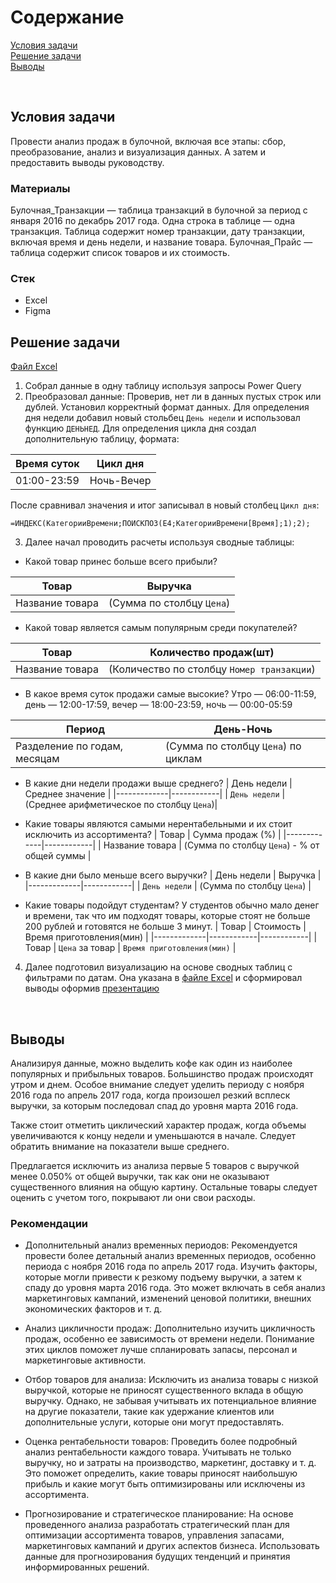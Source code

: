 # Содержание <br>
[Условия задачи](#T1) <br>
[Решение задачи](#T2) <br>
[Выводы](#T3) <br>

<br><a name="T1"></a> 
## Условия задачи
Провести анализ продаж в булочной, включая все этапы: сбор, преобразование, анализ и визуализация данных. А затем и предоставить выводы руководству.

### Материалы
Булочная_Транзакции — таблица транзакций в булочной за период с января 2016 по декабрь 2017 года. Одна строка в таблице — одна транзакция. Таблица содержит номер транзакции, дату транзакции, включая время и день недели, и название товара.
Булочная_Прайс — таблица содержит список товаров и их стоимость.

### Стек
- Excel
- Figma
<br><a name="T2"></a> 
## Решение задачи
[Файл Excel](https://github.com/Gotlfar/Study-projects/blob/main/01_Bakery/Булат_Мигранов_Проект_1.xlsx)
1. Собрал данные в одну таблицу используя запросы Power Query
2. Преобразовал данные: Проверив, нет ли в данных пустых строк или дублей. Установил корректный формат данных. Для определения дня недели добавил новый стольбец `День недели` и использовал функцию `ДЕНЬНЕД`. Для определения цикла дня создал дополнительную таблицу, формата:

| Время суток | Цикл дня   |
|-------------|------------|
| 01:00-23:59 | Ночь-Вечер |

После сравнивал значения и итог записывал в новый столбец `Цикл дня`:
```Excel
=ИНДЕКС(КатегорииВремени;ПОИСКПОЗ(E4;КатегорииВремени[Время];1);2);
```
3. Далее начал проводить расчеты используя сводные таблицы:
+ Какой товар принес больше всего прибыли?

| Товар | Выручка  |
|-------------|------------|
| Название товара | (Cумма по столбцу `Цена`)  |

+ Какой товар является самым популярным среди покупателей?

| Товар | Количество продаж(шт) |
|-------------|------------|
| Название товара | (Количество по столбцу `Номер транзакции`)  |

+ В какое время суток продажи самые высокие? Утро — 06:00-11:59, день — 12:00-17:59, вечер — 18:00-23:59, ночь — 00:00-05:59

| Период | День-Ночь |
|-------------|------------|
| Разделение по годам, месяцам | (Cумма по столбцу `Цена`) по циклам |

+ В какие дни недели продажи выше среднего?
| День недели | Среднее значение |
|-------------|------------|
| `День недели` | (Среднее арифметическое по столбцу `Цена`)|

+ Какие товары являются самыми нерентабельными и их стоит исключить из ассортимента?
| Товар | Сумма продаж (%) |
|-------------|------------|
| Название товара | (Cумма по столбцу `Цена`) - % от общей суммы |

+ В какие дни было меньше всего выручки?
| День недели | Выручка |
|-------------|------------|
| `День недели` | (Cумма по столбцу `Цена`)  |

+ Какие товары подойдут студентам? У студентов обычно мало денег и времени, так что им подходят товары, которые стоят не больше 200 рублей и готовятся не больше 3 минут.
| Товар | Стоимость | Время приготовления(мин) |
|-------------|------------|------------|
| Товар | `Цена` за товар | `Время приготовления(мин)` |

4. Далее подготовил визуализацию на основе сводных таблиц с фильтрами по датам. Она указана в [файле Excel](https://github.com/Gotlfar/Study-projects/blob/main/01_Bakery/Булат_Мигранов_Проект_1.xlsx) и сформировал выводы оформив [презентацию](https://github.com/Gotlfar/Study-projects/blob/main/01_Bakery/Презентация.pdf)

<br><a name="T3"></a> 
## Выводы

Анализируя данные, можно выделить кофе как один из наиболее популярных и прибыльных товаров. Большинство продаж происходят утром и днем. Особое внимание следует уделить периоду с ноября 2016 года по апрель 2017 года, когда произошел резкий всплеск выручки, за которым последовал спад до уровня марта 2016 года.

Также стоит отметить циклический характер продаж, когда объемы увеличиваются к концу недели и уменьшаются в начале. Следует обратить внимание на показатели выше среднего.

Предлагается исключить из анализа первые 5 товаров с выручкой менее 0.050% от общей выручки, так как они не оказывают существенного влияния на общую картину. Остальные товары следует оценить с учетом того, покрывают ли они свои расходы.

### Рекомендации
+ Дополнительный анализ временных периодов: Рекомендуется провести более детальный анализ временных периодов, особенно периода с ноября 2016 года по апрель 2017 года. Изучить факторы, которые могли привести к резкому подъему выручки, а затем к спаду до уровня марта 2016 года. Это может включать в себя анализ маркетинговых кампаний, изменений ценовой политики, внешних экономических факторов и т. д.

+ Анализ цикличности продаж: Дополнительно изучить цикличность продаж, особенно ее зависимость от времени недели. Понимание этих циклов поможет лучше спланировать запасы, персонал и маркетинговые активности.

+ Отбор товаров для анализа: Исключить из анализа товары с низкой выручкой, которые не приносят существенного вклада в общую выручку. Однако, не забывая учитывать их потенциальное влияние на другие показатели, такие как удержание клиентов или дополнительные услуги, которые они могут предоставлять.

+ Оценка рентабельности товаров: Проведить более подробный анализ рентабельности каждого товара. Учитывать не только выручку, но и затраты на производство, маркетинг, доставку и т. д. Это поможет определить, какие товары приносят наибольшую прибыль и какие могут быть оптимизированы или исключены из ассортимента.

+ Прогнозирование и стратегическое планирование: На основе проведенного анализа разработать стратегический план для оптимизации ассортимента товаров, управления запасами, маркетинговых кампаний и других аспектов бизнеса. Использовать данные для прогнозирования будущих тенденций и принятия информированных решений.
